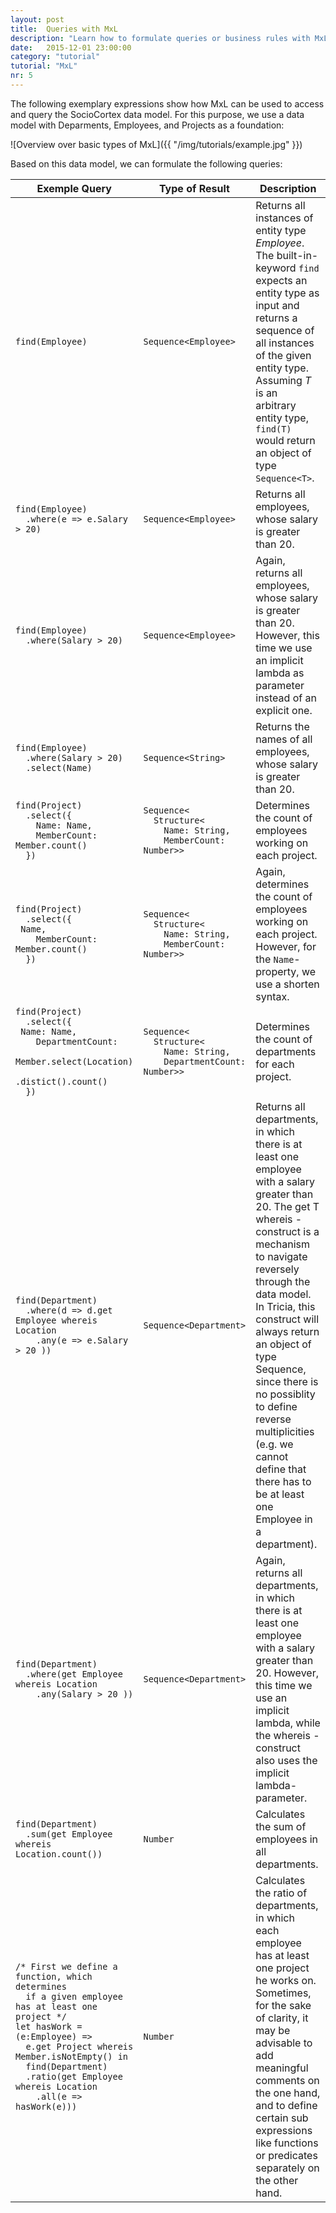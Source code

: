 ```yaml
---
layout: post
title:  Queries with MxL
description: "Learn how to formulate queries or business rules with MxL."
date:   2015-12-01 23:00:00
category: "tutorial"
tutorial: "MxL"
nr: 5
---
```


The following exemplary expressions show how MxL can be used to access and query the SocioCortex data model. For this purpose, we use a data model with Deparments, Employees, and Projects as a foundation:

![Overview over basic types of MxL]({{ "/img/tutorials/example.jpg" }})

Based on this data model, we can formulate the following queries:

| Exemple Query                                                                                                                                                                                                                                                                                                | Type of Result                                                                              | Description                                                   |
| ------------------------------------------------------------------------------------------------------------------------------------------------------------------------------------------------------------------------------------------------------------------------------------------------------------ | ------------------------------------------------------------------------------------------- | ------------------------------------------------------------- |
| `find(Employee)`                                                                                                                                                                                                                                                                                             | `Sequence<Employee>`                                                                        | Returns all instances of entity type *Employee*. The built-in-keyword `find` expects an entity type as input and returns a sequence of all instances of the given entity type. Assuming *T* is an arbitrary entity type, `find(T)` would return an object of type `Sequence<T>`. |
| `find(Employee)`<br/>`  .where(e => e.Salary > 20)`                                                                                                                                                                                                                                                          | `Sequence<Employee>`                                                                        | Returns all employees, whose salary is greater than 20. |
| `find(Employee)`<br/>`  .where(Salary > 20)`                                                                                                                                                                                                                                                                 | `Sequence<Employee>`                                                                        | Again, returns all employees, whose salary is greater than 20. However, this time we use an implicit lambda as parameter instead of an explicit one. |
| `find(Employee)`<br/>`  .where(Salary > 20)`<br/>`  .select(Name)`                                                                                                                                                                                                                                           | `Sequence<String>`                                                                          | Returns the names of all employees, whose salary is greater than 20. |
| `find(Project)`<br/>`  .select({`<br/>`    Name: Name,`<br/>`    MemberCount: Member.count()`<br/>`  })`                                                                                                                                                                                                     | `Sequence<`<br/>`  Structure<`<br/>`    Name: String,`<br/>`    MemberCount: Number>>`      | Determines the count of employees working on each project. |
| `find(Project)`<br/>`  .select({`<br/>` Name,`<br/>`    MemberCount: Member.count()`<br/>`  })`                                                                                                                                                                                                              | `Sequence<`<br/>`  Structure<`<br/>`    Name: String,`<br/>`    MemberCount: Number>>`      | Again, determines the count of employees working on each project. However, for the `Name`-property, we use a shorten syntax. |
| `find(Project)`<br/>`  .select({`<br/>` Name: Name,`<br/>`    DepartmentCount:`<br/>`      Member.select(Location)`<br/>`        .distict().count()`<br/>`  })`                                                                                                                                              | `Sequence<`<br/>`  Structure<`<br/>`    Name: String,`<br/>`    DepartmentCount: Number>>`  | Determines the count of departments for each project.
| `find(Department)`<br/>`  .where(d => d.get Employee whereis Location`<br/>`    .any(e => e.Salary > 20 ))`                                                                                                                                                                                                  | `Sequence<Department>`                                                                      | Returns all departments, in which there is at least one employee with a salary greater than 20. The get T whereis <relation>-construct is a mechanism to navigate reversely through the data model. In Tricia, this construct will always return an object of type Sequence<T>, since there is no possiblity to define reverse multiplicities (e.g. we cannot define that there has to be at least one Employee in a department).
| `find(Department)`<br/>`  .where(get Employee whereis Location`<br/>`    .any(Salary > 20 ))`                                                                                                                                                                                                                | `Sequence<Department>`                                                                      | Again, returns all departments, in which there is at least one employee with a salary greater than 20. However, this time we use an implicit lambda, while the whereis <relation>-construct also uses the implicit lambda-parameter.
| `find(Department)`<br/>`  .sum(get Employee whereis Location.count())`                                                                                                                                                                                                                                       | `Number`                                                                                    | Calculates the sum of employees in all departments.
| `/* First we define a function, which determines`<br/>`  if a given employee has at least one project */`<br/>`let hasWork = (e:Employee) =>`<br/>`  e.get Project whereis Member.isNotEmpty() in`<br/>`  find(Department)`<br/>`  .ratio(get Employee whereis Location`<br/>`    .all(e => hasWork(e)))`    | `Number`                                                                                    | Calculates the ratio of departments, in which each employee has at least one project he works on. Sometimes, for the sake of clarity, it may be advisable to add meaningful comments on the one hand, and to define certain sub expressions like functions or predicates separately on the other hand.